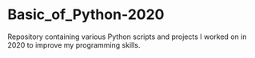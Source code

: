 # Basic_of_Python-2020
Repository containing various Python scripts and projects I worked on in 2020 to improve my programming skills.
